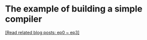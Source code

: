 # The example of building a simple compiler
[[Read related blog posts: ep0 ~ ep3]](https://aben20807.github.io/20210722-build-a-simple-compiler-ep0/)
